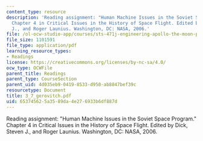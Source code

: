```yaml
---
content_type: resource
description: 'Reading assignment: "Human Machine Issues in the Soviet Space Program."
  Chapter 4 in Critical Issues in the History of Space Flight. Edited by Dick, Steven
  J., and Roger Launius. Washington, DC: NASA, 2006.'
file: /ol-ocw-studio-app/courses/sts-471j-engineering-apollo-the-moon-project-as-a-complex-system-spring-2007/653745625a3589da4e276933b6df887d_3_7_gerovitch.pdf
file_size: 1101591
file_type: application/pdf
learning_resource_types:
- Readings
license: https://creativecommons.org/licenses/by-nc-sa/4.0/
ocw_type: OCWFile
parent_title: Readings
parent_type: CourseSection
parent_uid: 4d035eb9-0419-8533-d950-ab8847bef39c
resourcetype: Document
title: 3_7_gerovitch.pdf
uid: 65374562-5a35-89da-4e27-6933b6df887d
---
```

Reading assignment: "Human Machine Issues in the Soviet Space Program." Chapter 4 in Critical Issues in the History of Space Flight. Edited by Dick, Steven J., and Roger Launius. Washington, DC: NASA, 2006.